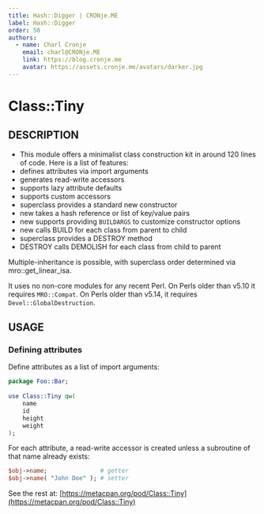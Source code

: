 ```yaml
---
title: Hash::Digger | CRONje.ME
label: Hash::Digger
order: 50
authors:
  - name: Charl Cronje
    email: charl@CRONje.ME
    link: https://blog.cronje.me
    avatar: https://assets.cronje.me/avatars/darker.jpg
---
```

# Class::Tiny

## DESCRIPTION

- This module offers a minimalist class construction kit in around 120 lines of code. Here is a list of features:
- defines attributes via import arguments
- generates read-write accessors
- supports lazy attribute defaults
- supports custom accessors
- superclass provides a standard new constructor
- new takes a hash reference or list of key/value pairs
- new supports providing `BUILDARGS` to customize constructor options
- new calls BUILD for each class from parent to child
- superclass provides a DESTROY method
- DESTROY calls DEMOLISH for each class from child to parent

Multiple-inheritance is possible, with superclass order determined via mro::get_linear_isa.

It uses no non-core modules for any recent Perl. On Perls older than v5.10 it requires `MRO::Compat`. On Perls older than v5.14, it requires `Devel::GlobalDestruction`.

## USAGE

### Defining attributes

Define attributes as a list of import arguments:

```perl
package Foo::Bar;
 
use Class::Tiny qw(
    name
    id
    height
    weight
);
```

For each attribute, a read-write accessor is created unless a subroutine of that name already exists:

```perl
$obj->name;               # getter
$obj->name( "John Doe" ); # setter
```

See the rest at: [https://metacpan.org/pod/Class::Tiny](https://metacpan.org/pod/Class::Tiny)
